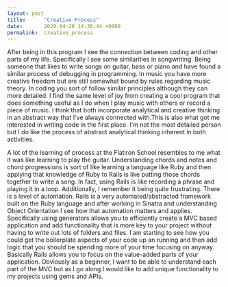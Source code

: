 ```yaml
---
layout: post
title:      "Creative Process"
date:       2020-04-29 14:36:44 +0000
permalink:  creative_process
---
```


After being in this program I see the connection between coding and other parts of my life. Specifically I see some similarities in songwriting. Being someone that likes to  write songs on guitar, bass or piano and have found a similar process of debugging in programming. In music you have more creative freedom but are still somewhat bound by rules regarding music theory. In coding you sort of follow similar principles although they can more detailed. I find the same level of joy from creating a cool program that does something useful as I do when I play music with others or record a piece of music. I think that both incorporate analytical and creative thinking in an abstract way that I've always connected with.This is also what got me interested in writing code in the first place. I'm not the most detailed person but I do like the process of abstract analytical thinking inherent in both activities. 

A lot of the learning of process at the Flatiron School resembles to me what it was like learning to play the guitar. Understanding chords and notes and chord progressions is sort of like learning a language like Ruby and then applying that knowledge of Ruby to Rails is like putting those chords together to write a song. In fact, using Rails is like recording a phrase and playing it in a loop. Additionally, I remember it being quite frustrating. There is a level of automation.  Rails is a very automated/abstracted framework built on the Ruby language and after working in Sinatra and understanding Object Orientation I see how that automation matters and applies. Specifically using generators allows you to efficiently create a MVC based application and add functionality that is more key to your project without having to write out lots of folders and files. I am starting to see how you could get the boilerplate aspects of your code up an running and then add logic that you should be spending more of your time focusing on anyway. Basically Rails allows you to focus on the value-added parts of your application. Obviously as a beginner, I want to be able to understand each part of the MVC but as I go along I would like to add unique functionality to my projects using gems and APIs. 



